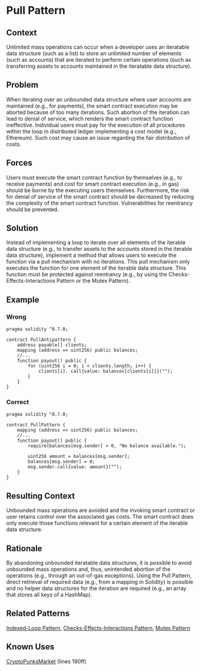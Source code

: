 # Pull Pattern
## Context
Unlimited mass operations can occur when a developer uses an iteratable data structure (such as a list) to store an unlimited number of elements (such as accounts) that are iterated to perform certain operations (such as transferring assets to accounts maintained in the iteratable data structure).

## Problem
When iterating over an unbounded data structure where user accounts are maintained (e.g., for payments), the smart contract execution may be aborted because of too many iterations. Such abortion of the iteration can lead to denial of service, which renders the smart contract function ineffective. Individual users must pay for the execution of all procedures within the loop in distributed ledger implementing a cost model (e.g., Ethereum). Such cost may cause an issue regarding the fair distribution of costs.

## Forces
Users must execute the smart contract function by themselves (e.g., to receive payments) and cost for smart contract execution (e.g., in gas) should be borne by the executing users themselves. Furthermore, the risk for denial of service of the smart contract should be decreased by reducing the complexity of the smart contract function. Vulnerabilities for reentrancy should be prevented. 

## Solution
Instead of implementing a loop to iterate over all elements of the iterable data structure (e.g., to transfer assets to the accounts stored in the iterable data structure), implement a method that allows users to execute the function via a pull mechanism with no iterations. This pull mechanism only executes the function for one element of the iterable data structure. This function must be protected against reentrancy (e.g., by using the Checks-Effects-Interactions Pattern or the Mutex Pattern).

## Example
### Wrong
```Solidity
pragma solidity ^0.7.0;

contract PullAntipattern {
    address payable[] clients;
    mapping (address => uint256) public balances;
    //...
    function payout() public {
        for (uint256 i = 0; i < clients.length; i++) {
            clients[i]. call{value: balances[clients[i]]}("");
        }
    }
}
```
### Correct
```Solidity
pragma solidity ^0.7.0;

contract PullPattern {
    mapping (address => uint256) public balances;
    //...
    function payout() public {
        require(balances[msg.sender] > 0, "No balance available.");

        uint256 amount = balances[msg.sender];
        balances[msg.sender] = 0;
        msg.sender.call{value: amount}("");
    }
}
```
## Resulting Context
Unbounded mass operations are avoided and the invoking smart contract or user retains control over the associated gas costs. The smart contract does only execute those functions relevant for a certain element of the iterable data structure.

## Rationale
By abandoning unbounded iteratable data structures, it is possible to avoid unbounded mass operations and, thus, unintended abortion of the operations (e.g., through an out-of-gas exceptions). Using the Pull Pattern, direct retrieval of required data (e.g., from a mapping in Solidity) is possible and no helper data structures for the iteration are required (e.g., an array that stores all keys of a HashMap).

## Related Patterns
[Indexed-Loop Pattern](/Design%20Patterns/Indexed-Loop%20Pattern/README.md#context), [Checks-Effects-Interactions Pattern](/Idioms/Checks-Effects-Interactions%20Pattern/README.md#context), [Mutex Pattern](/Design%20Patterns/Mutex%20Pattern/README.md#context)

## Known Uses
[CryptoPunksMarket](https://etherscan.io/address/0xb47e3cd837dDF8e4c57F05d70Ab865de6e193BBB#code) (lines 190ff)
